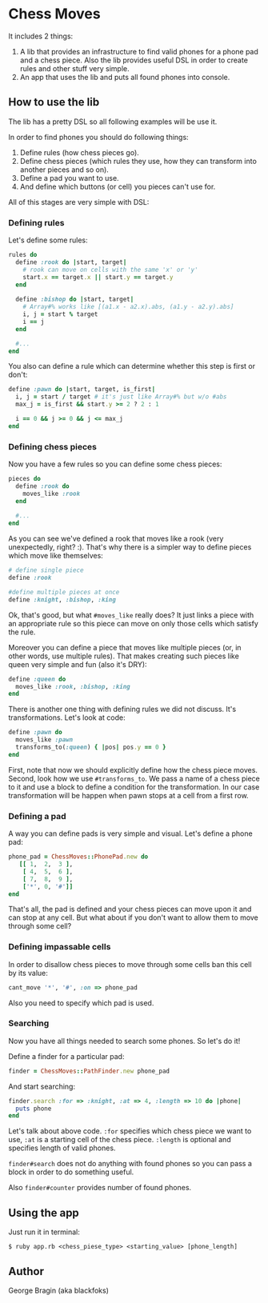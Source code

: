 Chess Moves
===========

It includes 2 things:

1.  A lib that provides an infrastructure to find valid phones for a phone pad and a chess
piece. Also the lib provides useful DSL in order to create rules and other stuff very
simple.
2.  An app that uses the lib and puts all found phones into console.

How to use the lib
------------------

The lib has a pretty DSL so all following examples will be use it.

In order to find phones you should do following things:

1. Define rules (how chess pieces go).
2. Define chess pieces (which rules they use, how they can transform into another pieces 
and so on).
3. Define a pad you want to use.
4. And define which buttons (or cell) you pieces can't use for.

All of this stages are very simple with DSL:

### Defining rules

Let's define some rules:

```ruby
rules do
  define :rook do |start, target|
    # rook can move on cells with the same 'x' or 'y'
    start.x == target.x || start.y == target.y
  end
  
  define :bishop do |start, target|
    # Array#% works like [(a1.x - a2.x).abs, (a1.y - a2.y).abs]
    i, j = start % target
    i == j
  end

  #...
end
```
You also can define a rule which can determine whether this step is first or don't:

```ruby
define :pawn do |start, target, is_first|
  i, j = start / target # it's just like Array#% but w/o #abs
  max_j = is_first && start.y >= 2 ? 2 : 1

  i == 0 && j >= 0 && j <= max_j
end
```

### Defining chess pieces

Now you have a few rules so you can define some chess pieces:

```ruby
pieces do
  define :rook do
    moves_like :rook
  end
  
  #...
end
```
    
As you can see we've defined a rook that moves like a rook (very unexpectedly, right? :).
That's why there is a simpler way to define pieces which move like themselves:

```ruby
# define single piece
define :rook

#define multiple pieces at once
define :knight, :bishop, :king
```
    
Ok, that's good, but what `#moves_like` really does? It just links a piece with an appropriate 
rule so this piece can move on only those cells which satisfy the rule.

Moreover you can define a piece that moves like multiple pieces (or, in other words, use
multiple rules). That makes creating such pieces like queen very simple and fun (also it's
DRY):

```ruby
define :queen do
  moves_like :rook, :bishop, :king
end
```
    
There is another one thing with defining rules we did not discuss. It's transformations.
Let's look at code:

```ruby
define :pawn do
  moves_like :pawn
  transforms_to(:queen) { |pos| pos.y == 0 }
end
````
    
First, note that now we should explicitly define how the chess piece moves.
Second, look how we use `#transforms_to`. We pass a name of a chess piece to it and use 
a block to define a condition for the transformation. In our case transformation will be 
happen when pawn stops at a cell from a first row.

### Defining a pad

A way you can define pads is very simple and visual. Let's define a phone pad:

```ruby
phone_pad = ChessMoves::PhonePad.new do
   [[ 1,  2,  3 ],
    [ 4,  5,  6 ],
    [ 7,  8,  9 ],
    ['*', 0, '#']]
end
```

That's all, the pad is defined and your chess pieces can move upon it and can stop at any
cell. But what about if you don't want to allow them to move through some cell?

### Defining impassable cells

In order to disallow chess pieces to move through some cells ban this cell by its value:

```ruby
cant_move '*', '#', :on => phone_pad
```

Also you need to specify which pad is used.

### Searching

Now you have all things needed to search some phones. So let's do it!

Define a finder for a particular pad:

```ruby
finder = ChessMoves::PathFinder.new phone_pad
```

And start searching:

```ruby
finder.search :for => :knight, :at => 4, :length => 10 do |phone|
  puts phone
end
```

Let's talk about above code. `:for` specifies which chess piece we want to use, `:at` is 
a starting cell of the chess piece. `:length` is optional and specifies length of valid 
phones.

`finder#search` does not do anything with found phones so you can pass a block in order 
to do something useful.

Also `finder#counter` provides number of found phones.

Using the app
-------------

Just run it in terminal:

    $ ruby app.rb <chess_piese_type> <starting_value> [phone_length]


Author
------

George Bragin (aka blackfoks)
